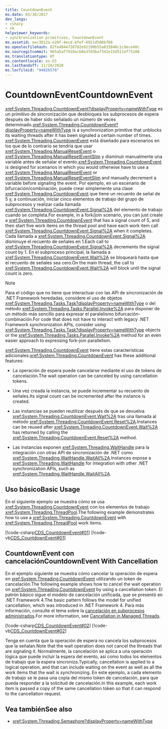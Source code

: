 ```yaml
---
title: CountdownEvent
ms.date: 03/30/2017
dev_langs:
- csharp
- vb
helpviewer_keywords:
- synchronization primitives, CountdownEvent
ms.assetid: eec3812a-e20f-4ecd-bfef-6921d508b708
ms.openlocfilehash: 82fe4844728702e91190b55a833848c1c9ece40c
ms.sourcegitcommit: 965a5af7918acb0a3fd3baf342e15d511ef75188
ms.translationtype: HT
ms.contentlocale: es-ES
ms.lasthandoff: 11/18/2020
ms.locfileid: "94826578"
---
```

# <a name="countdownevent"></a><span data-ttu-id="befca-102">CountdownEvent</span><span class="sxs-lookup"><span data-stu-id="befca-102">CountdownEvent</span></span>

<span data-ttu-id="befca-103"><xref:System.Threading.CountdownEvent?displayProperty=nameWithType> es un primitivo de sincronización que desbloquea los subprocesos de espera después de haber sido señalado un número de veces determinado.</span><span class="sxs-lookup"><span data-stu-id="befca-103"><xref:System.Threading.CountdownEvent?displayProperty=nameWithType> is a synchronization primitive that unblocks its waiting threads after it has been signaled a certain number of times.</span></span> <span data-ttu-id="befca-104"><xref:System.Threading.CountdownEvent> está diseñado para escenarios en los que de lo contrario se tendría que usar <xref:System.Threading.ManualResetEvent> o <xref:System.Threading.ManualResetEventSlim> y disminuir manualmente una variable antes de señalar el evento.</span><span class="sxs-lookup"><span data-stu-id="befca-104"><xref:System.Threading.CountdownEvent> is designed for scenarios in which you would otherwise have to use a <xref:System.Threading.ManualResetEvent> or <xref:System.Threading.ManualResetEventSlim> and manually decrement a variable before signaling the event.</span></span> <span data-ttu-id="befca-105">Por ejemplo, en un escenario de bifurcación/combinación, puede crear simplemente una clase <xref:System.Threading.CountdownEvent> que tiene un recuento de señal de 5 y, a continuación, iniciar cinco elementos de trabajo del grupo de subprocesos y realizar cada llamada <xref:System.Threading.CountdownEvent.Signal%2A> del elemento de trabajo cuando se completa.</span><span class="sxs-lookup"><span data-stu-id="befca-105">For example, in a fork/join scenario, you can just create a <xref:System.Threading.CountdownEvent> that has a signal count of 5, and then start five work items on the thread pool and have each work item call <xref:System.Threading.CountdownEvent.Signal%2A> when it completes.</span></span> <span data-ttu-id="befca-106">Cada llamada a <xref:System.Threading.CountdownEvent.Signal%2A> disminuye el recuento de señales en 1.</span><span class="sxs-lookup"><span data-stu-id="befca-106">Each call to <xref:System.Threading.CountdownEvent.Signal%2A> decrements the signal count by 1.</span></span> <span data-ttu-id="befca-107">En el subproceso principal, la llamada a <xref:System.Threading.CountdownEvent.Wait%2A> se bloqueará hasta que el recuento de señales sea cero.</span><span class="sxs-lookup"><span data-stu-id="befca-107">On the main thread, the call to <xref:System.Threading.CountdownEvent.Wait%2A> will block until the signal count is zero.</span></span>  
  
> [!NOTE]
> <span data-ttu-id="befca-108">Para el código que no tiene que interactuar con las API de sincronización de .NET Framework heredadas, considere el uso de objetos <xref:System.Threading.Tasks.Task?displayProperty=nameWithType> o del método <xref:System.Threading.Tasks.Parallel.Invoke%2A> para disponer de un método más sencillo para expresar el paralelismo bifurcación-combinación.</span><span class="sxs-lookup"><span data-stu-id="befca-108">For code that does not have to interact with legacy .NET Framework synchronization APIs, consider using <xref:System.Threading.Tasks.Task?displayProperty=nameWithType> objects or the <xref:System.Threading.Tasks.Parallel.Invoke%2A> method for an even easier approach to expressing fork-join parallelism.</span></span>  
  
 <span data-ttu-id="befca-109"><xref:System.Threading.CountdownEvent> tiene estas características adicionales:</span><span class="sxs-lookup"><span data-stu-id="befca-109"><xref:System.Threading.CountdownEvent> has these additional features:</span></span>  
  
- <span data-ttu-id="befca-110">La operación de espera puede cancelarse mediante el uso de tokens de cancelación.</span><span class="sxs-lookup"><span data-stu-id="befca-110">The wait operation can be canceled by using cancellation tokens.</span></span>  
  
- <span data-ttu-id="befca-111">Una vez creada la instancia, se puede incrementar su recuento de señales.</span><span class="sxs-lookup"><span data-stu-id="befca-111">Its signal count can be incremented after the instance is created.</span></span>  
  
- <span data-ttu-id="befca-112">Las instancias se pueden reutilizar después de que se devuelva <xref:System.Threading.CountdownEvent.Wait%2A> tras una llamada al método <xref:System.Threading.CountdownEvent.Reset%2A>.</span><span class="sxs-lookup"><span data-stu-id="befca-112">Instances can be reused after <xref:System.Threading.CountdownEvent.Wait%2A> has returned by calling the <xref:System.Threading.CountdownEvent.Reset%2A> method.</span></span>  
  
- <span data-ttu-id="befca-113">Las instancias exponen <xref:System.Threading.WaitHandle> para la integración con otras API de sincronización de .NET como <xref:System.Threading.WaitHandle.WaitAll%2A>.</span><span class="sxs-lookup"><span data-stu-id="befca-113">Instances expose a <xref:System.Threading.WaitHandle> for integration with other .NET synchronization APIs, such as <xref:System.Threading.WaitHandle.WaitAll%2A>.</span></span>  
  
## <a name="basic-usage"></a><span data-ttu-id="befca-114">Uso básico</span><span class="sxs-lookup"><span data-stu-id="befca-114">Basic Usage</span></span>  
 <span data-ttu-id="befca-115">En el siguiente ejemplo se muestra cómo se usa <xref:System.Threading.CountdownEvent> con los elementos de trabajo <xref:System.Threading.ThreadPool>.</span><span class="sxs-lookup"><span data-stu-id="befca-115">The following example demonstrates how to use a <xref:System.Threading.CountdownEvent> with <xref:System.Threading.ThreadPool> work items.</span></span>  
  
 [!code-csharp[CDS_CountdownEvent#01](../../../samples/snippets/csharp/VS_Snippets_Misc/cds_countdownevent/cs/countdownevent.cs#01)]
 [!code-vb[CDS_CountdownEvent#01](../../../samples/snippets/visualbasic/VS_Snippets_Misc/cds_countdownevent/vb/module1.vb#01)]  
  
## <a name="countdownevent-with-cancellation"></a><span data-ttu-id="befca-116">CountdownEvent con cancelación</span><span class="sxs-lookup"><span data-stu-id="befca-116">CountdownEvent With Cancellation</span></span>  
 <span data-ttu-id="befca-117">En el ejemplo siguiente se muestra cómo cancelar la operación de espera en <xref:System.Threading.CountdownEvent> utilizando un token de cancelación.</span><span class="sxs-lookup"><span data-stu-id="befca-117">The following example shows how to cancel the wait operation on <xref:System.Threading.CountdownEvent> by using a cancellation token.</span></span> <span data-ttu-id="befca-118">El patrón básico sigue el modelo de cancelación unificada, que se presentó en .NET Framework 4.</span><span class="sxs-lookup"><span data-stu-id="befca-118">The basic pattern follows the model for unified cancellation, which was introduced in .NET Framework 4.</span></span> <span data-ttu-id="befca-119">Para más información, consulte el tema sobre la [cancelación en subprocesos administrados](cancellation-in-managed-threads.md).</span><span class="sxs-lookup"><span data-stu-id="befca-119">For more information, see [Cancellation in Managed Threads](cancellation-in-managed-threads.md).</span></span>  
  
 [!code-csharp[CDS_CountdownEvent#02](../../../samples/snippets/csharp/VS_Snippets_Misc/cds_countdownevent/cs/countdownevent.cs#02)]
 [!code-vb[CDS_CountdownEvent#02](../../../samples/snippets/visualbasic/VS_Snippets_Misc/cds_countdownevent/vb/canceleventwait.vb#02)]  
  
 <span data-ttu-id="befca-120">Tenga en cuenta que la operación de espera no cancela los subprocesos que la señalan.</span><span class="sxs-lookup"><span data-stu-id="befca-120">Note that the wait operation does not cancel the threads that are signaling it.</span></span> <span data-ttu-id="befca-121">Normalmente, la cancelación se aplica a una operación lógica que puede incluir la espera del evento, así como todos los elementos de trabajo que la espera sincroniza.</span><span class="sxs-lookup"><span data-stu-id="befca-121">Typically, cancellation is applied to a logical operation, and that can include waiting on the event as well as all the work items that the wait is synchronizing.</span></span> <span data-ttu-id="befca-122">En este ejemplo, a cada elemento de trabajo se le pasa una copia del mismo token de cancelación, para que pueda responder a la solicitud de cancelación.</span><span class="sxs-lookup"><span data-stu-id="befca-122">In this example, each work item is passed a copy of the same cancellation token so that it can respond to the cancellation request.</span></span>  
  
## <a name="see-also"></a><span data-ttu-id="befca-123">Vea también</span><span class="sxs-lookup"><span data-stu-id="befca-123">See also</span></span>

- <xref:System.Threading.Semaphore?displayProperty=nameWithType>
